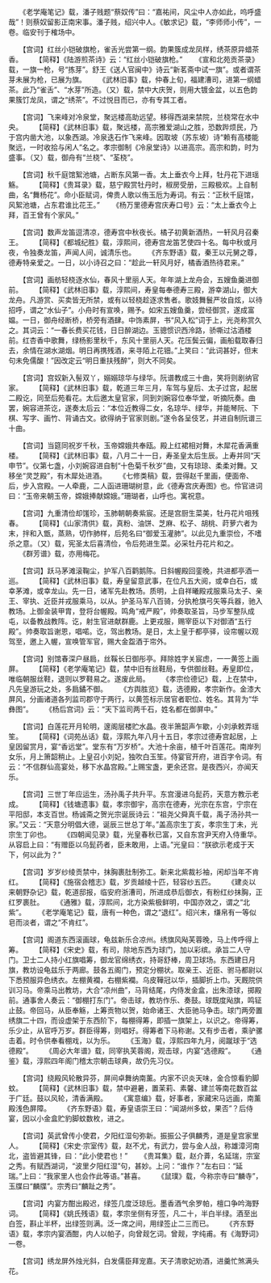 <!-- { "loadSidebar": true } -->
　　《老学庵笔记》载，潘子贱题“蔡奴传”曰：“嘉祐间，风尘中人亦如此，呜呼盛哉”！则蔡奴留影正南宋事。潘子贱，绍兴中人。《敏求记》载，“李师师小传”，一卷。临安刊于榷场中。

　　【宫词】红丝小铠破旗枪，雀舌光尝第一纲。韵果簇成龙凤样，绣茶原异蜡茶香。
　　【简释】《陆游煎茶诗》云：“红丝小铠破旗枪。”
　　《宣和北苑贡茶录》载，一旗一枪，号“拣芽”。舒王《送人官闽中》诗云“新茗斋中试一旗”。或者谓茶芽未展为枪，已展为旗。
　　《武林旧事》载，仲春上旬，福建漕司，进第一纲蜡茶。此乃“雀舌”、“水芽”所造。（又）载，禁中大庆贺，则用大镀金盆，以五色韵果簇饤龙凤，谓之“绣茶”。不过悦目而已，亦有专其工者。

　　【宫词】飞来峰对冷泉堂，聚远楼高助远望。移得西湖来禁院，兰桡常在水中央。
　　【简释】《武林旧事》载，聚远楼，高宗雅爱湖山之胜，恐数跸烦民，乃于宫内凿大池，以象西湖。冷泉迭石作飞来峰。因取坡（苏东坡）诗“赖有高楼能聚远，一时收拾与闲人”名之。孝宗御制《冷泉堂诗》以进高宗。高宗和韵，时为盛事。（又）载，御舟有“兰桡”、“荃桡”。

　　【宫词】秋千庭馆絮池塘，占断东风第一香。太上垂衣今上拜，牡丹花下进瑶觞。
　　【简释】《贵耳录》载，慈宁殿赏牡丹时，椒房受册，三殿极欢。上自制曲，名“舞杨花”。命小臣赋词，俾贵人歌以侑玉卮为寿词。有云：“正秋千庭馆，风絮池塘，占东君谁比花王。”
　　《杨万里德寿宫庆寿口号》云：“太上垂衣今上拜，百王曾有个家风。”

　　【宫词】数声龙笛逗清凉，德寿宫中秋夜长。橘子初黄新酒热，一轩风月召秦王。
　　【简释】《都城纪胜》载，淳熙间，德寿宫龙笛艺使四十名。每中秋或月夜，令独奏龙笛，声闻人间，诚清乐也。
　　《齐东野语》载，秦王以元舅之尊，德寿特亲爱之。一日，以小诗召之曰：“趁此一轩风月好，橘香酒热待君来。”

　　【宫词】画舫轻桡逐水仙，春风十里丽人天。年年湖上龙舟会，五嫂鱼羹进御前。
　　【简释】《武林旧事》载，淳熙间，寿皇每奉德寿三殿，游幸湖山，御大龙舟。凡游赏、买卖皆无所禁，或有以轻桡趁逐求售者。歌妓舞鬟严妆自炫，以待招呼，谓之“水仙子”。小舟时有宣唤，赐予。如宋五嫂鱼羹，尝经御赏，遂成富媪。一日，御舟经断桥，桥旁有酒肆。中饰素屏，书“风入松”词于上，光尧称赏久之。其词云：“一春长费买花钱，日日醉湖边。玉骢惯识西泠路，骄嘶过沽酒楼前。红杏香中歌舞，绿杨影里秋千，东风十里丽人天。花压鬓云偏，画船载取春归去，余情在湖水湖烟。明日再携残酒，来寻陌上花钿。”上笑曰：“此词甚好，但末句未免儒酸！”因改定云“明日重扶残醉”，则大不同矣。

　　【宫词】宫奴新入髻双丫，嫋嫋琼华与绿华。阮谱教成三十曲，笑将则剧纳官家。
　　【简释】《武林旧事》载，乾道三年三月，车驾与皇后、太子过宫，起居二殿讫，同至后苑看花。太后邀太皇官家，同到刘婉容位奉华堂，听摘阮奏。曲罢，婉容进茶讫，遂奏太后云：“本位近教得二女，名琼华、绿华，并能琴阮、下棋、写字、画竹、背诵古文。欲得纳于官家则剧。”遂令各呈伎艺，并进自制阮谱三十曲。

　　【宫词】当筵同祝岁千秋，玉帝嫦娥共奉瓯。殿上红裙相对舞，木犀花香满重楼。
　　【简释】《武林旧事》载，八月二十一日，寿圣皇太后生辰。上寿并同“天申节”。仪第七盏，小刘婉容进自制“十色菊千秋岁”曲，又有琼琼、柔柔对舞。又移坐“灵芝殿”，有木犀处进酒。
　　《七修类稿》载，尝得赵千里画，便面帝、后，步入宫殿。一人牵鹿，二人函进珊瑚树意，此《德寿宫庆寿图》也。伶官进词曰：“玉帝来朝玉帝，嫦娥捧献嫦娥。”珊瑚者，山呼也。寓祝意。

　　【宫词】九重清俭却馐珍，玉肺朝朝奏紫宸。还是宫厨生菜美，牡丹花片咀残春。
　　【简释】《山家清供》载，真粉、油饼、芝麻、松子、胡桃、莳萝六者为末，拌和入甑，蒸熟，切作肺样，后苑名曰“御爱玉灌肺”。以此见九重崇俭，不嗜杀之意。（又）载，宪圣太后喜清俭，令后苑进生菜。必采牡丹花片和之。
　　《群芳谱》载，亦用梅花。

　　【宫词】跃马茅滩滚鞠尘，护军八百鹳鹅陈。日斜幄殿回銮晚，共进都亭酒一巡。
　　【简释】《武林旧事》载，寿皇留意武事，在位凡五大阅，或幸白石，或幸茅滩，或幸龙山。先一日，诸军先赴教场。质明，上自祥曦殿戎服乘马太子、亲王、宰执、近臣并戎服乘马，以从。护圣马军八百骑，分执枪旗弓矢等兵器，驰入教场。上御金装甲胄，登将台幄殿。鸣角“戒严殿”，帅奏取圣旨，马步军整队成屯，以备教战教阵。讫，射生官进献群鹿。上更戎服，赐宰臣以下对御酒“五行殿”。帅奏取旨谢恩，唱喏。讫，驾出教场。是日，太上皇于都亭驿，设帘幄以观驾至，邀上入幄，宣唤管军官，赐大金盌酒于帘外。

　　【宫词】别馆春深户昼扃，丝鞵长日御彤亭。拜除姓字关宸虑，一一黄签上画屏。
　　【简释】《老学庵笔记》载，禁中旧有丝鞋局，专供御丝鞋。寿皇即位，唯临朝服丝鞋，退则以罗鞋易之。遂废此局。
　　《孝宗俭德记》载，上在禁中，凡先皇游玩之处，多扃鐍不御。
　　《方舆胜览》载，选德殿，孝宗新作。金漆大屏风，分画诸道各列监司郡守于两行，以黄签标示居官者职位、姓名。其背为“华彝图”。
　　《杨后宫词》云：“天下监司两千石，姓名都在御屏中。”

　　【宫词】白莲花开月轮明，邃阁层楼贮水晶。夜半箫韶声乍歇，小刘承敕弄瑶笙。
　　【简释】《词苑丛话》载，淳熙九年八月十五日，孝宗过德寿宫起居，上皇因留赏月，宴“香远堂”。堂东有“万岁桥”。大池十余亩，植千叶百莲花。南岸列女乐，月上箫韶稍止。上皇召小刘妃，独吹白玉笙。侍宴官开府，进百字令词。有云：“不信群仙高宴处，移下水晶宫殿。”上赐宝盏，更余还宫。是夜西兴，亦闻天乐。

　　【宫词】三世丁年应运生，汤孙禹子共升平。东宫漫进乌髭药，天意方教示老成。
　　【简释】《钱塘遗事》载，孝宗御宇，高宗在德寿，光宗在东宫，宁宗在平阳邸，本支百世。杨诚斋之贺光宗诞辰诗云：“祖尧父舜真千载，禹子汤孙共一家。”又云：“天意分明倡大德，诞辰三世总丁年。”盖高宗生丁亥，孝宗生丁未，光宗生丁卯也。
　　《四朝闻见录》载，光皇春秋已富，又自东宫尹天府入侍重华。从容启上曰：“有赠臣以乌髭药者，臣未敢用，上语。”光皇曰：“朕欲示老成于天下，何以此为？”

　　【宫词】岁岁纱绫贡禁中，抹胸裹肚制弥工。新来北紫裁衫袖，闲却当年不肯红。
　　【简释】《施宿会稽志》载，岁贡越绫十匹，轻容纱五匹。
　　《建炎以来朝野杂记》载，乾道邸报，临安府浙漕司，所进成恭后御衣，有粉红纱抹胸，正红罗裹肚。
　　《通雅》载，淳熙间，北方染紫极鲜明，中国亦效之，谓之“北紫”。
　　《老学庵笔记》载，唐有一种色，谓之“退红”。绍兴末，缣帛有一等似皂而淡者，谓之“不肯红”。

　　【宫词】阁道东西滚画球，龟兹新乐合凉州。绣旗风飐芙蓉晚，马上传呼得上筹。
　　【简释】《宋史》载，有司，除地东西为球门，加以彩缤。承旨二人守门。卫士二人持小红旗唱筹，御龙官绵绣衣，持哥舒棒，周卫球场。东西建日月旗，教坊设龟兹乐于两廊。鼓各五阁门，预定分棚状。取亲王、近臣、驸马都尉以下悉预服异色绣衣。左棚黄襴，右棚紫襴。乌皮鞾冠以华，插脚折上巾。天厩院供训习马。帝乘马出教坊，大合“凉州曲”，马背结尾，内侍发金盒，出朱漆球，掷殿前。通事舍人奏云：“御棚打东门”。帝击球，教坊作乐、奏鼓。球既度飐旗，鸣钲止鼓。帝回马，从臣奉觞，上筹贡物以贺，始命诸王、大臣驰马争击。球门两旁置绣旗二十四，而设虚架于东西阶下，每棚得筹，即插一旗架上，以识之。帝得筹，乐少止，从官呼万岁。群臣得筹，则唱好。得筹者下马称谢。又有步击者，乘驴骡击着。时令供奉看棚戏，以为乐。
　　《玉海》载，淳熙四年九月，阅蹴球于“选德殿”。
　　《周必大年谱》载，同宰执芙蓉阁，观击球，内宴“选德殿”。
　　《通鉴》载，淳熙四年阁门稽太宗朝击球典，故仍先习仪。

　　【宫词】绕殿风轮散异芬，屏间卓舞纳南薰。内家不识炎天味，金合惊看豹脚蚊。
　　【简释】《武林旧事》载，禁中避暑，置茉莉、素馨、建兰等南花数百盆于广廷。鼓以风轮，清香满殿。
　　《寓意编》载，好事者，家藏宋马远画，南薰殿浅色屏障。
　　《齐东野语》载，寿皇语崇王曰：“闻湖州多蚊，果否”？后侍宴，因以小金盒贮豹脚蚊数枚，进之。

　　【宫词】英武曾传小使君，夕阳红湿句弥新。振振公子俱麟秀，道是皇宫家里人。
　　【简释】《宋史·宗室传》载，赵不尤，有武力，尝与金人战，称雄漳河南北，盗皆避其锋，曰：“此小使君也！”
　　《贵耳集》载，赵介葊，名延瑞，宗室之秀。有赋西湖词，“波里夕阳红湿”句，甚妙。上问：“谁作？”左右曰：“延瑞。”上曰：“我家里人也会作此等语。”甚喜。
　　《鼠璞》载，今称宗寺曰“麟寺”，玉牒曰“麟牒”。宗秀曰“麟趾之秀”。

　　【宫词】内宴方酣出殿迟，绿签几度泛琼卮。墨香酒气余罗帕，檀口争吟海野词。
　　【简释】《姚氏残语》载，孝宗坐侧有牙签，凡二十，半白半绿。酒至出白签，斟止半杯，出绿签则满。泛一席之间，用绿签止二三而已。
　　《齐东野语》载，孝宗内宴酒酣，内人以帕子，向曾觌乞词。曾觌，字纯甫。有《海野词》一卷。

　　【宫词】绣龙屏外烛光斜，白发儒臣拜宠嘉。天子清歌妃劝酒，进羹忙煞满头花。
